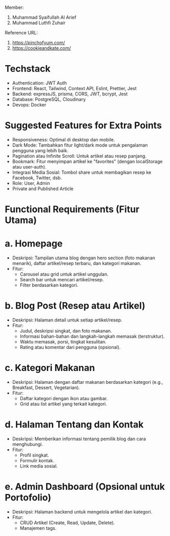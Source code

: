 Member:
1. Muhammad Syaifullah Al Arief
2. Muhammad Luthfi Zuhair

Reference URL:
1. https://pinchofyum.com/ 
2. https://cookieandkate.com/

# Techstack
- Authentication: JWT Auth
- Frontend: React, Tailwind, Context API, Eslint, Prettier, Jest
- Backend: expressJS, prisma, CORS, JWT, bcrypt, Jest
- Database: PostgreSQL, Cloudinary
- Devops: Docker

# Suggested Features for Extra Points

- Responsiveness: Optimal di desktop dan mobile.
- Dark Mode: Tambahkan fitur light/dark mode untuk pengalaman pengguna yang lebih baik.
- Pagination atau Infinite Scroll: Untuk artikel atau resep panjang.
- Bookmark: Fitur menyimpan artikel ke "favorites" (dengan localStorage atau user-auth).
- Integrasi Media Sosial: Tombol share untuk membagikan resep ke Facebook, Twitter, dsb.
- Role: User, Admin
- Private and Published Article

# Functional Requirements (Fitur Utama)
# a. Homepage

- Deskripsi: Tampilan utama blog dengan hero section (foto makanan menarik), daftar artikel/resep terbaru, dan kategori makanan.
- Fitur:
    - Carousel atau grid untuk artikel unggulan.
    - Search bar untuk mencari artikel/resep.
    - Filter berdasarkan kategori.

# b. Blog Post (Resep atau Artikel)

- Deskripsi: Halaman detail untuk setiap artikel/resep.
- Fitur:
  - Judul, deskripsi singkat, dan foto makanan.
  - Informasi bahan-bahan dan langkah-langkah memasak (terstruktur).
  - Waktu memasak, porsi, tingkat kesulitan.
  - Rating atau komentar dari pengguna (opsional).

# c. Kategori Makanan

- Deskripsi: Halaman dengan daftar makanan berdasarkan kategori (e.g., Breakfast, Dessert, Vegetarian).
- Fitur:  
	- Daftar kategori dengan ikon atau gambar.
	- Grid atau list artikel yang terkait kategori.

# d. Halaman Tentang dan Kontak

- Deskripsi: Memberikan informasi tentang pemilik blog dan cara menghubungi.
- Fitur:
  - Profil singkat.
  - Formulir kontak.
  - Link media sosial.

# e. Admin Dashboard (Opsional untuk Portofolio)

- Deskripsi: Halaman backend untuk mengelola artikel dan kategori.
- Fitur:
    - CRUD Artikel (Create, Read, Update, Delete).
    - Manajemen tags.
